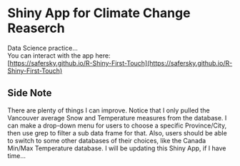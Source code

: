 # Shiny App for Climate Change Reaserch
Data Science practice...  
You can interact with the app here:  
[https://safersky.github.io/R-Shiny-First-Touch](https://safersky.github.io/R-Shiny-First-Touch)

## Side Note
There are plenty of things I can improve.
Notice that I only pulled the Vancouver average Snow and Temperature measures from the database.
I can make a drop-down menu for users to choose a specific Province/City, then use grep to filter a sub data frame for that.
Also, users should be able to switch to some other databases of their choices, like the Canada Min/Max Temperature database.
I will be updating this Shiny App, if I have time…

